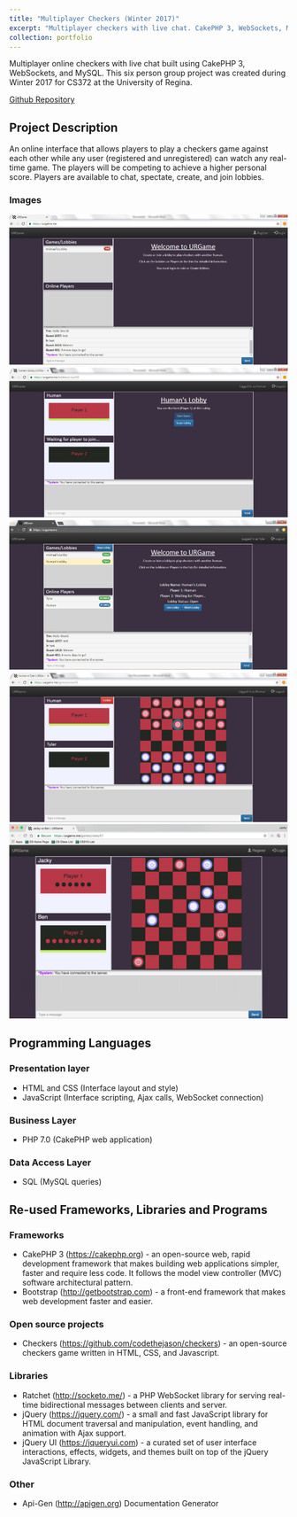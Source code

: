 ```yaml
---
title: "Multiplayer Checkers (Winter 2017)"
excerpt: "Multiplayer checkers with live chat. CakePHP 3, WebSockets, MySQL.<br/><img src='/images/checkers/5.PNG'  style='max-height:400px;'>"
collection: portfolio
---
```


Multiplayer online checkers with live chat built using CakePHP 3, WebSockets, and MySQL.
This six person group project was created during Winter 2017 for CS372 at the University of Regina.  

[Github Repository](https://github.com/iwanttoeatyo/Game-With-Chat)  

## Project Description
An online interface that allows players to play a checkers game against each other while any user (registered and unregistered) can watch any real-time game. The players will be competing to achieve a higher personal score.
Players are available to chat, spectate, create, and join lobbies.

### Images 
![](/images/checkers/1.PNG)
![](/images/checkers/2.PNG)
![](/images/checkers/3.PNG)
![](/images/checkers/4.PNG)
![](/images/checkers/5.PNG)

## Programming Languages
### Presentation layer
* HTML and CSS (Interface layout and style)
* JavaScript (Interface scripting, Ajax calls, WebSocket connection)
### Business Layer
* PHP 7.0 (CakePHP web application)
### Data Access Layer
 * SQL (MySQL queries)
## Re-used Frameworks, Libraries and Programs
### Frameworks
* CakePHP 3 (https://cakephp.org) - an open-source web, rapid development framework that makes building web applications simpler, faster and require less code. It follows the model view controller (MVC) software architectural pattern.
* Bootstrap (http://getbootstrap.com) - a front-end framework that makes web development faster and easier.
### Open source projects
* Checkers (https://github.com/codethejason/checkers) - an open-source checkers game written in HTML, CSS, and Javascript.
### Libraries
* Ratchet (http://socketo.me/) - a PHP WebSocket library for serving real-time bidirectional messages between clients and server.
* jQuery (https://jquery.com/) - a small and fast JavaScript library for HTML document traversal and manipulation, event handling, and animation with Ajax support.
* jQuery UI (https://jqueryui.com) - a curated set of user interface interactions, effects, widgets, and themes built on top of the jQuery JavaScript Library.
### Other
* Api-Gen (http://apigen.org) Documentation Generator
